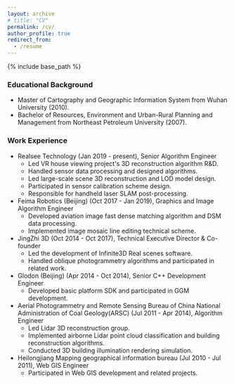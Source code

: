 ```yaml
---
layout: archive
# title: "CV"
permalink: /cv/
author_profile: true
redirect_from:
  - /resume
---
```


{% include base_path %}

### Educational Background
- Master of Cartography and Geographic Information System from Wuhan University (2010).
- Bachelor of Resources, Environment and Urban-Rural Planning and Management from Northeast Petroleum University (2007).

### Work Experience
- Realsee Technology (Jan 2019 - present), Senior Algorithm Engineer
  - Led VR house viewing project's 3D reconstruction algorithm R&D.
  - Handled sensor data processing and designed algorithms.
  - Led large-scale scene 3D reconstruction and LOD model design.
  - Participated in sensor calibration scheme design.
  - Responsible for handheld laser SLAM post-processing.
- Feima Robotics (Beijing) (Oct 2017 - Jan 2019), Graphics and Image Algorithm Engineer
  - Developed aviation image fast dense matching algorithm and DSM data processing.
  - Implemented image mosaic line editing technical scheme.
- JingZhi 3D (Oct 2014 - Oct 2017), Technical Executive Director & Co-founder
  - Led the development of Infinite3D Real scenes software.
  - Handled oblique photogrammetry algorithms and participated in related work.
- Glodon (Beijing) (Apr 2014 - Oct 2014), Senior C++ Development Engineer
  - Developed basic platform SDK and participated in GGM development.
- Aerial Photogrammetry and Remote Sensing Bureau of China National Administration of Coal Geology(ARSC) (Jul 2011 - Apr 2014), Algorithm Engineer
  - Led Lidar 3D reconstruction group.
  - Implemented airborne Lidar point cloud classification and building reconstruction algorithms.
  - Conducted 3D building illumination rendering simulation.
- Heilongjiang Mapping geographical information bureau (Jul 2010 - Jul 2011), Web GIS Engineer
  - Participated in Web GIS development and related projects.


<div style="display:none">

技能
======
* C++ ,Python，OpenGL，QT，CUDA
* Structure from Motion(SfM)，空三，摄影测量
* Multi-view Stereo(MVS),双目，多相机，密集匹配
* 点云处理，配准，法向量估计，滤波，平滑
* Mesh处理，重建，切分，合并，简化，光滑，锐化，形变
* 图像处理，图像拼接，图像融合
* 纹理模型LOD算法




文章与专利
======
  <!-- <ul>{% for post in site.publications reversed %}
    {% include archive-single-cv.html %}
  {% endfor %}</ul> -->
  
项目经历
======
  <ul>{% for post in site.portfolio reversed %}
    {% include archive-single-cv.html  %}
  {% endfor %}</ul>
  

</div>